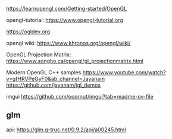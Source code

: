 https://learnopengl.com/Getting-started/OpenGL

opengl-tutorial:
https://www.opengl-tutorial.org

https://ogldev.org

opengl wiki:
https://www.khronos.org/opengl/wiki/

OpenGL Projection Matrix:
https://www.songho.ca/opengl/gl_projectionmatrix.html

Modern OpenGL C++ samples
https://www.youtube.com/watch?v=gfHRVPeGyF0&ab_channel=Jayanam
https://github.com/jayanam/jgl_demos

imgui
https://github.com/ocornut/imgui?tab=readme-ov-file

## glm 
api: https://glm.g-truc.net/0.9.2/api/a00245.html